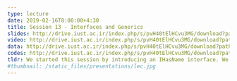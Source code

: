 ```yaml
---
type: lecture
date: 2019-02-16T8:00:00+4:30
title: Session 13 - Interfaces and Generics
slides: http://drive.iust.ac.ir/index.php/s/pvH40tElHCvu3MG/download?path=%2FSlides&files=AP_Session14.pdf
video: http://drive.iust.ac.ir/index.php/s/pvH40tElHCvu3MG/download?path=%2FClassVideos&files=S14.mp4
data: http://drive.iust.ac.ir/index.php/s/pvH40tElHCvu3MG/download?path=%2FData&files=WHO.zip
codes: http://drive.iust.ac.ir/index.php/s/pvH40tElHCvu3MG/download?path=%2FCode&files=S14.zip
tldr: We started this session by introducing an IHasName interface. We then introduced a simple Generic for printing different types. We also introduced the IDisposable interface and mentioned the IComparable interface.
#thumbnail: /static_files/presentations/lec.jpg
---
```

